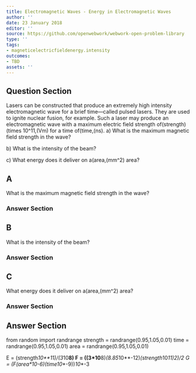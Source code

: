 ```yaml
---
title: Electromagnetic Waves - Energy in Electromagnetic Waves
author: ''
date: 23 January 2018
editor: ''
source: https://github.com/openwebwork/webwork-open-problem-library
type: ''
tags:
- magneticelectricfieldenergy.intensity
outcomes:
- TBD
assets: ''
---
```


## Question Section 

Lasers can be constructed that produce an extremely high intensity electromagnetic wave for a brief time—called pulsed lasers. They are used to ignite nuclear fusion, for example. Such a laser may produce an electromagnetic wave with a maximum electric field strength of(strength)(times 10^11,(Vm) for a time of(time,(ns).
a) What is the maximum magnetic field strength in the wave?
 
b) What is the intensity of the beam?
 
c) What energy does it deliver on a(area,(mm^2) area?
## A
What is the maximum magnetic field strength in the wave?
### Answer Section
## B
What is the intensity of the beam?
### Answer Section
## C
What energy does it deliver on a(area,(mm^2) area?
### Answer Section


## Answer Section

from random import randrange
strength = randrange(0.95,1.05,0.01)
time = randrange(0.95,1.05,0.01)
area = randrange(0.95,1.05,0.01)

E = (strength*10**11)/(3*10**8)
F = ((3*10**8)*(8.85*10**-12)*(strength*10**11)**2)/2
G = (F*(area*10**-6)*(time*10**-9))*10**-3